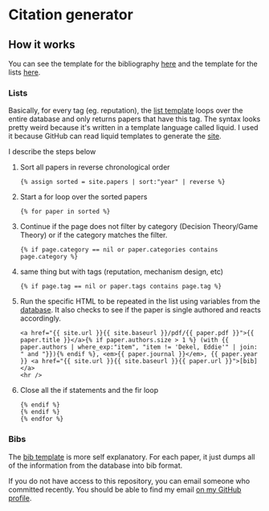 # Citation generator

## How it works

You can see the template for  the bibliography [here](_layouts/bib.html) and the template for the lists [here](_layouts/list.html).

### Lists

Basically, for every tag (eg. reputation), the [list template](_layouts/list.html) loops over the entire database and only returns papers that have this tag. The syntax looks pretty weird because it's written in a template language called liquid. I used it because GitHub can read liquid templates to generate the [site](https://cet.econ.northwestern.edu/dekel).

I describe the steps below
1. Sort all papers in reverse chronological order
    ```
    {% assign sorted = site.papers | sort:"year" | reverse %}
    ```
2. Start a for loop over the sorted papers
    ```
    {% for paper in sorted %}
    ```
3. Continue if the page does not filter by category (Decision Theory/Game Theory) or if the category matches the filter.
    ```
    {% if page.category == nil or paper.categories contains page.category %}
    ```
4. same thing but with tags (reputation, mechanism design, etc)
    ```
    {% if page.tag == nil or paper.tags contains page.tag %}
    ```
5. Run the specific HTML to be repeated in the list using variables from the [database](_data\papers.yml). It also checks to see if the paper is single authored and reacts accordingly.
    ```
    <a href="{{ site.url }}{{ site.baseurl }}/pdf/{{ paper.pdf }}">{{ paper.title }}</a>{% if paper.authors.size > 1 %} (with {{ paper.authors | where_exp:"item", "item != 'Dekel, Eddie'" | join: " and "}}){% endif %}, <em>{{ paper.journal }}</em>, {{ paper.year }} <a href="{{ site.url }}{{ site.baseurl }}{{ paper.url }}">[bib]</a>
    <hr />
    ```
6. Close all the if statements and the fir loop
    ```
    {% endif %}
    {% endif %}
    {% endfor %}
    ```

### Bibs

The [bib template](_layouts/bib.html) is more self explanatory. For each paper, it just dumps all of the information from the database into bib format.

If you do not have access to this repository, you can email someone who committed recently. You should be able to find my email [on my GitHub profile](https://github.com/MattWThomas).